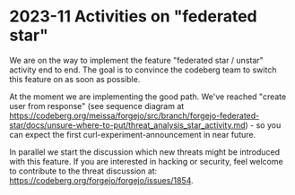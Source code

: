 # 2023-11 Activities on "federated star"

We are on the way to implement the feature "federated star / unstar" activity end to end. The goal is to convince the codeberg team to switch this feature on as soon as possible.

At the moment we are implementing the good path. We've reached "create user from response" (see sequence diagram at https://codeberg.org/meissa/forgejo/src/branch/forgejo-federated-star/docs/unsure-where-to-put/threat_analysis_star_activity.md) - so you can expect the first curl-experiment-announcement in near future.

In parallel we start the discussion which new threats might be introduced with this feature. If you are interested in hacking or security, feel welcome to contribute to the threat discussion at: https://codeberg.org/forgejo/forgejo/issues/1854.